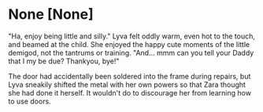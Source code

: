 # None [None]
"Ha, enjoy being little and silly." Lyva felt oddly warm, even hot to the touch, and beamed at the child. She enjoyed the happy cute moments of the little demigod, not the tantrums or training. "And... mmm can you tell your Daddy that I my be due? Thankyou, bye!"    

The door had accidentally been soldered into the frame during repairs, but Lyva sneakily shifted the metal with her own powers so that Zara thought she had done it herself. It wouldn't do to discourage her from learning how to use doors.
